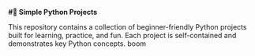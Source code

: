**#🐍 Simple Python Projects**

This repository contains a collection of beginner-friendly Python projects built for learning, practice, and fun. Each project is self-contained and demonstrates key Python concepts.
boom
